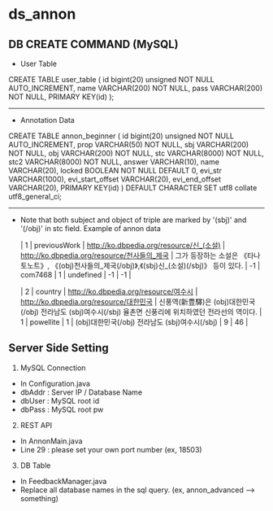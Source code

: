 # ds_annon

## DB CREATE COMMAND (MySQL)

- User Table

CREATE TABLE user_table (
id bigint(20) unsigned NOT NULL AUTO_INCREMENT,
name VARCHAR(200) NOT NULL,
pass VARCHAR(200) NOT NULL,
PRIMARY KEY(id)
);

* * *

- Annotation Data

CREATE TABLE annon_beginner (
id bigint(20) unsigned NOT NULL AUTO_INCREMENT,
prop VARCHAR(50) NOT NULL,
sbj VARCHAR(200) NOT NULL,
obj VARCHAR(200) NOT NULL,
stc VARCHAR(8000) NOT NULL,
stc2 VARCHAR(8000) NOT NULL,
answer VARCHAR(10),
name VARCHAR(20),
locked BOOLEAN NOT NULL DEFAULT 0,
evi_str VARCHAR(1000),
evi_start_offset VARCHAR(20),
evi_end_offset VARCHAR(20),
PRIMARY KEY(id)
) DEFAULT CHARACTER SET utf8 collate utf8_general_ci;

* * *

- Note that both subject and object of triple are marked by '(sbj)' and '(/obj)' in stc field.
  Example of annon data
  
    |  1 | previousWork | http://ko.dbpedia.org/resource/신_(소설)    | http://ko.dbpedia.org/resource/천사들의_제국       |  그가 등장하는 소설은 《타나토노트》, 《(obj)천사들의_제국(/obj)》,《(sbj)신_(소설)(/sbj)》 등이 있다.                                           | -1     | com7468   |      1 | undefined                                                   | -1               | -1             |

    |  2 | country      | http://ko.dbpedia.org/resource/여수시       | http://ko.dbpedia.org/resource/대한민국            | 신풍역(新豊驛)은 (obj)대한민국(/obj) 전라남도 (sbj)여수시(/sbj) 율촌면 신풍리에 위치하였던 전라선의 역이다.                                      | 1      | powellite |      1 |  (obj)대한민국(/obj) 전라남도 (sbj)여수시(/sbj)             | 9                | 46             |
    
    
    
## Server Side Setting
1. MySQL Connection
 - In Configuration.java
  - dbAddr : Server IP / Database Name
  - dbUser : MySQL root id
  - dbPass : MySQL root pw
  
2. REST API
 - In AnnonMain.java
  - Line 29 : please set your own port number (ex, 18503)
 
3. DB Table
 - In FeedbackManager.java
  - Replace all database names in the sql query. (ex, annon_advanced --> something)
